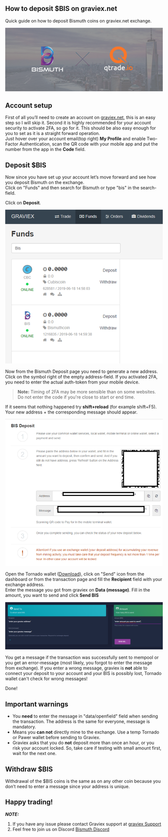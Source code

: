 ## How to deposit $BIS on graviex.net

Quick guide on how to deposit Bismuth coins on graviex.net exchange.

![Bis-qTrade](BismuthqTrade.png "Header")

## Account setup

First of all you’ll need to create an account on [graviex.net](https://graviex.net), this is an easy step so I will skip it.   Second it is highly recommended for your account security to activate 2FA, so go for it. This should be also easy enough for you to set as it is a straight forward operation.  
Just hover over your account email(top right) **My Profile** and enable Two-Factor Authentication, scan the QR code with your mobile app and put the number from the app in the **Code** field.

## Deposit $BIS

Now since you have set up your account let’s move forward and see how you deposit Bismuth on the exchange.  
Click on "Funds" and then search for Bismuth or type "bis" in the search-field.

Click on **Deposit**.

![graviex message](graviexDeposit1.png)

Now from the Bismuth Deposit page you need to generate a new address. Click on the symbol right of the empty address-field. If you activated 2FA, you need to enter the actual auth-token from your mobile device.

> **Note:** Timing of 2FA may be more sensible than on some websites. Do not enter the code if you're close to start or end time.

If it seems that nothing happened try **shift+reload** (for example shift+F5). Your new address + the corresponding message should appear.

![graviex message](graviexDeposit2.png)

Open the Tornado wallet ([Download](https://github.com/bismuthfoundation/TornadoWallet/releases)), click on "Send" icon from the dashboard or from the transaction page and fill the **Recipient** field with your exchange address.  
Enter the message you got from graviex on **Data (message)**. Fill in the amount, you want to send and click **Send BIS**

![graviex message](tornado_send_graviex.png )

You get a message if the transaction was successfully sent to mempool or you get an error-message (most likely, you forgot to enter the message from exchange). If you enter a wrong message, graviex is **not** able to connect your deposit to your account and your BIS is possibly lost, Tornado wallet can't check for wrong messages!

Done!

## Important warnings

- You **need** to enter the message in "data/openfield" field when sending the transaction. The address is the same for everyone, message is mandatory.
- Means you **can not** directly mine to the exchange. Use a temp Tornado or Pawer wallet before sending to Graviex.
- Graviex asks that you do **not** deposit more than once an hour, or you risk your account locked. So, take care if testing with small amount first, wait for the next one.

## Withdraw $BIS 

Withdrawal of the $BIS coins is the same as on any other coin because you don’t need to enter a message since your address is unique.

## Happy trading!

***NOTE:***

1) If you have any issue please contact Graviex support at [graviex Support](<https://graviex.net/tickets>)  
2) Feel free to join us on Discord [Bismuth Discord](https://discord.gg/4tB3pYJ)
